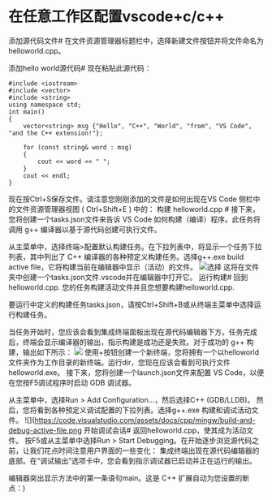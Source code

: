 # 在任意工作区配置vscode+c/c++
添加源代码文件#
在文件资源管理器标题栏中，选择新建文件按钮并将文件命名为helloworld.cpp。

添加hello world源代码#
现在粘贴此源代码：

    #include <iostream>
    #include <vector>
    #include <string>
    using namespace std;
    int main()
    {
        vector<string> msg {"Hello", "C++", "World", "from", "VS Code", "and the C++ extension!"};

        for (const string& word : msg)
        {
            cout << word << " ";
        }
        cout << endl;
    }
现在按Ctrl+S保存文件。请注意您刚刚添加的文件是如何出现在VS Code 侧栏中的文件资源管理器视图 ( Ctrl+Shift+E ) 中的：
构建 helloworld.cpp #
接下来，您将创建一个tasks.json文件来告诉 VS Code 如何构建（编译）程序。此任务将调用 g++ 编译器以基于源代码创建可执行文件。

从主菜单中，选择终端>配置默认构建任务。在下拉列表中，将显示一个任务下拉列表，其中列出了 C++ 编译器的各种预定义构建任务。选择g++.exe build active file，它将构建当前在编辑器中显示（活动）的文件。
![选择](https://code.visualstudio.com/assets/docs/cpp/mingw/build-active-file.png)
这将在文件夹中创建一个tasks.json文件.vscode并在编辑器中打开它。
运行构建#
回到helloworld.cpp. 您的任务构建活动文件并且您想要构建helloworld.cpp.

要运行中定义的构建任务tasks.json，请按Ctrl+Shift+B或从终端主菜单中选择运行构建任务。

当任务开始时，您应该会看到集成终端面板出现在源代码编辑器下方。任务完成后，终端会显示编译器的输出，指示构建是成功还是失败。对于成功的 g++ 构建，输出如下所示：
![](https://code.visualstudio.com/assets/docs/cpp/mingw/mingw-build-output.png)
使用+按钮创建一个新终端，您将拥有一个以helloworld文件夹作为工作目录的新终端。运行dir，您现在应该会看到可执行文件helloworld.exe。
接下来，您将创建一个launch.json文件来配置 VS Code，以便在您按F5调试程序时启动 GDB 调试器。

从主菜单中，选择Run > Add Configuration...，然后选择C++ (GDB/LLDB)。
然后，您将看到各种预定义调试配置的下拉列表。选择g++.exe 构建和调试活动文件。
![](https://code.visualstudio.com/assets/docs/cpp/mingw/build-and-debug-active-file.png
开始调试会话#
返回helloworld.cpp，使其成为活动文件。
按F5或从主菜单中选择Run > Start Debugging。在开始逐步浏览源代码之前，让我们花点时间注意用户界面的一些变化：
集成终端出现在源代码编辑器的底部。在“调试输出”选项卡中，您会看到指示调试器已启动并正在运行的输出。

编辑器突出显示方法中的第一条语句main。这是 C++ 扩展自动为您设置的断点：)